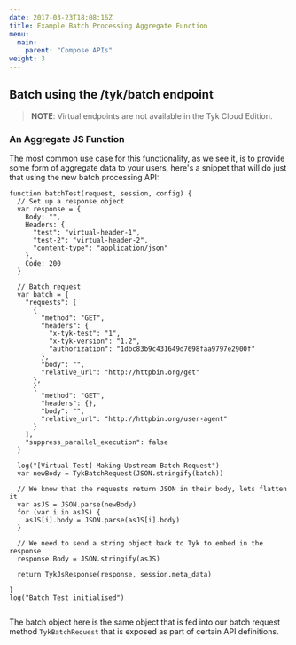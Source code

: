 ```yaml
---
date: 2017-03-23T18:08:16Z
title: Example Batch Processing Aggregate Function
menu:
  main:
    parent: "Compose APIs"
weight: 3 
---
```


## <a name="batch_example"></a>Batch using the /tyk/batch endpoint

> **NOTE**: Virtual endpoints are not available in the Tyk Cloud Edition.

### An Aggregate JS Function

The most common use case for this functionality, as we see it, is to provide some form of aggregate data to your users, here's a snippet that will do just that using the new batch processing API:

```{.copyWrapper}
function batchTest(request, session, config) {
  // Set up a response object
  var response = {
    Body: "",
    Headers: {
      "test": "virtual-header-1",
      "test-2": "virtual-header-2",
      "content-type": "application/json"
    },
    Code: 200
  }
    
  // Batch request
  var batch = {
    "requests": [
      {
        "method": "GET",
        "headers": {
          "x-tyk-test": "1",
          "x-tyk-version": "1.2",
          "authorization": "1dbc83b9c431649d7698faa9797e2900f"
        },
        "body": "",
        "relative_url": "http://httpbin.org/get"
      },
      {
        "method": "GET",
        "headers": {},
        "body": "",
        "relative_url": "http://httpbin.org/user-agent"
      }
    ],
    "suppress_parallel_execution": false
  }
    
  log("[Virtual Test] Making Upstream Batch Request")
  var newBody = TykBatchRequest(JSON.stringify(batch))
    
  // We know that the requests return JSON in their body, lets flatten it
  var asJS = JSON.parse(newBody)
  for (var i in asJS) {
    asJS[i].body = JSON.parse(asJS[i].body)
  }
    
  // We need to send a string object back to Tyk to embed in the response
  response.Body = JSON.stringify(asJS)
    
  return TykJsResponse(response, session.meta_data)
    
}
log("Batch Test initialised")
                
```

The batch object here is the same object that is fed into our batch request method `TykBatchRequest` that is exposed as part of certain API definitions.
